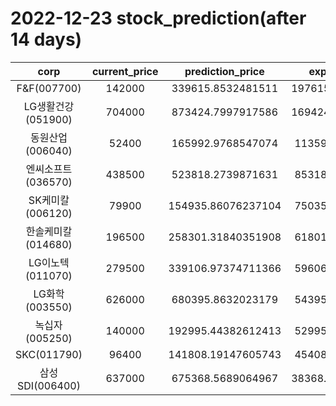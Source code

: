 # 2022-12-23 stock_prediction(after 14 days)

|   corp   |   current_price   |   prediction_price   |   expected_profit   |
|:--------:|:-----------------:|:--------------------:|:-------------------:|
|F&F(007700)|142000|339615.8532481511|197615.85324815108|
|LG생활건강(051900)|704000|873424.7997917586|169424.79979175865|
|동원산업(006040)|52400|165992.9768547074|113592.9768547074|
|엔씨소프트(036570)|438500|523818.2739871631|85318.27398716309|
|SK케미칼(006120)|79900|154935.86076237104|75035.86076237104|
|한솔케미칼(014680)|196500|258301.31840351908|61801.31840351908|
|LG이노텍(011070)|279500|339106.97374711366|59606.97374711366|
|LG화학(003550)|626000|680395.8632023179|54395.86320231785|
|녹십자(005250)|140000|192995.44382612413|52995.44382612413|
|SKC(011790)|96400|141808.19147605743|45408.19147605743|
|삼성SDI(006400)|637000|675368.5689064967|38368.568906496745|
